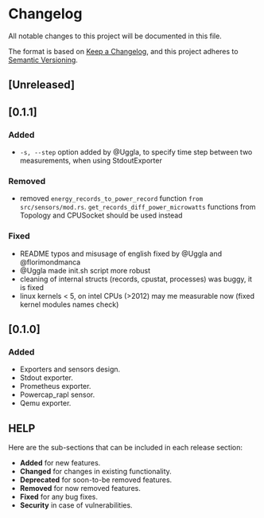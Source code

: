 # Changelog

All notable changes to this project will be documented in this file.

The format is based on [Keep a Changelog](https://keepachangelog.com/en/1.0.0/),
and this project adheres to [Semantic Versioning](https://semver.org/spec/v2.0.0.html).

## [Unreleased]

## [0.1.1]

### Added

- `-s, --step` option added by @Uggla, to specify time step between two measurements, when using StdoutExporter

### Removed

- removed `energy_records_to_power_record` function `from src/sensors/mod.rs`. `get_records_diff_power_microwatts` functions from Topology and CPUSocket should be used instead

### Fixed

- README typos and misusage of english fixed by @Uggla and @florimondmanca
- @Uggla made init.sh script more robust
- cleaning of internal structs (records, cpustat, processes) was buggy, it is fixed
- linux kernels < 5, on intel CPUs (>2012) may me measurable now (fixed kernel modules names check)


## [0.1.0]

### Added

- Exporters and sensors design.
- Stdout exporter.
- Prometheus exporter.
- Powercap_rapl sensor.
- Qemu exporter.

## HELP

Here are the sub-sections that can be included in each release section:

- **Added** for new features.
- **Changed** for changes in existing functionality.
- **Deprecated** for soon-to-be removed features.
- **Removed** for now removed features.
- **Fixed** for any bug fixes.
- **Security** in case of vulnerabilities.
